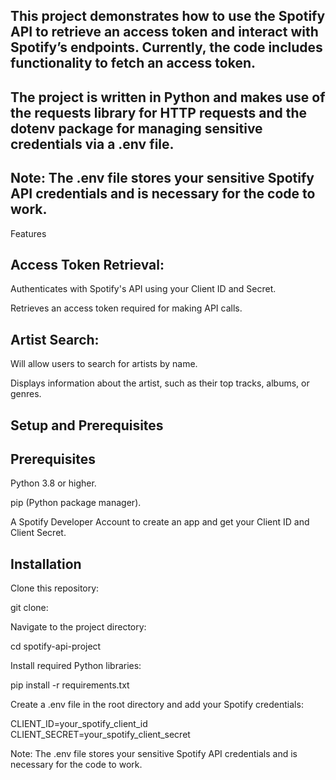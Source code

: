 This project demonstrates how to use the Spotify API to retrieve an access token and interact with Spotify’s endpoints. Currently, the code includes functionality to fetch an access token. 
-
The project is written in Python and makes use of the requests library for HTTP requests and the dotenv package for managing sensitive credentials via a .env file.
-
Note: The .env file stores your sensitive Spotify API credentials and is necessary for the code to work.
-
Features

Access Token Retrieval:
-
Authenticates with Spotify's API using your Client ID and Secret.

Retrieves an access token required for making API calls.

Artist Search:
-
Will allow users to search for artists by name.

Displays information about the artist, such as their top tracks, albums, or genres.

Setup and Prerequisites
-
Prerequisites
-
Python 3.8 or higher.

pip (Python package manager).

A Spotify Developer Account to create an app and get your Client ID and Client Secret.

Installation
-
Clone this repository:

git clone:

Navigate to the project directory:

cd spotify-api-project

Install required Python libraries:

pip install -r requirements.txt

Create a .env file in the root directory and add your Spotify credentials:

CLIENT_ID=your_spotify_client_id
CLIENT_SECRET=your_spotify_client_secret

Note: The .env file stores your sensitive Spotify API credentials and is necessary for the code to work.
